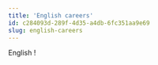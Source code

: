 ```yaml
---
title: 'English careers'
id: c284093d-289f-4d35-a4db-6fc351aa9e69
slug: english-careers
---
```

English !
